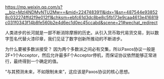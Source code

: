 https://mp.weixin.qq.com/s?__biz=MzI4NDMyNTU2Mw==&mid=2247483911&idx=1&sn=487544e938528c032274ffd2f9e012f1&chksm=ebfc61d3dc8be8c5fb173e9caa4613e416819c031f0343f14b8fe560b2e4d6ec1d0ec45ccabd&scene=21#wechat_redirect

人类进步的长河就是一部不断消除摩擦的历史。从引入货币取代易货交易，到以数字签名代替火漆印章，我们见证了数字创新所推动的不断进步。

为什么要被多数派接受？
因为两个多数派之间必有交集，所以Paxos协议一般是2F+1个Acceptor，然后允许最多F个Acceptor停机，而保证协议依然能够正常进行，最终得到一个确定的值。

“与其预测未来，不如限制未来”，这应该是Paxos协议的核心思想。